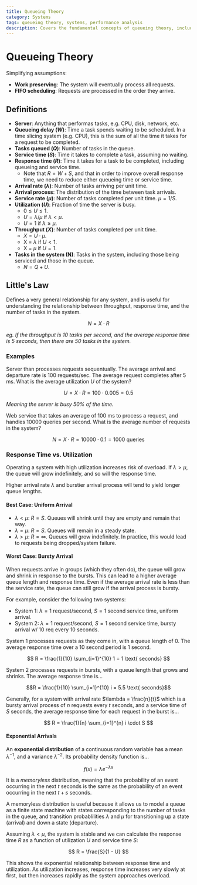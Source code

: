 ```yaml
---
title: Queueing Theory
category: Systems
tags: queueing theory, systems, performance analysis
description: Covers the fundamental concepts of queueing theory, including definitions, Little's Law, and analysis of response time versus utilization under different arrival patterns (uniform, bursty, exponential). Discusses how queueing theory can be applied to model and analyze the performance of systems with queuing components, such as computer networks, call centers, and manufacturing processes.
---
```


# Queueing Theory

Simplifying assumptions:

- **Work preserving**: The system will eventually process all requests.
- **FIFO scheduling**: Requests are processed in the order they arrive.

## Definitions

- **Server**: Anything that performas tasks, e.g. CPU, disk, network, etc.
- **Queueing delay ($W$)**: Time a task spends waiting to be scheduled. In a time slicing system (e.g. CPU), this is the sum of all the time it takes for a request to be completed.
- **Tasks queued ($Q$)**: Number of tasks in the queue.
- **Service time ($S$)**: Time it takes to complete a task, assuming no waiting.
- **Response time ($R$)**: Time it takes for a task to be completed, including queueing and service time.
    - Note that $R = W + S$, and that in order to improve overall response time, we need to reduce either queueing time or service time.
- **Arrival rate ($\lambda$)**: Number of tasks arriving per unit time.
- **Arrival process**: The distribution of the time between task arrivals.
- **Service rate ($\mu$)**: Number of tasks completed per unit time. $\mu = 1/S$.
- **Utilization ($U$)**: Fraction of time the server is busy.
    - $0 \leq U \leq 1$.
    - $U = \lambda / \mu$ if $\lambda < \mu$.
    - $U = 1$ if $\lambda \geq \mu$.
- **Throughput ($X$)**: Number of tasks completed per unit time.
    - $X = U \cdot \mu$.
    - X = $\lambda$ if $U < 1$.
    - X = $\mu$ if $U = 1$.
- **Tasks in the system (N)**: Tasks in the system, including those being serviced and those in the queue.
    - $N = Q + U$.

## Little's Law

Defines a very general relationship for any system, and is useful for understanding the relationship between throughput, response time, and the number of tasks in the system.

$$N = X \cdot R$$

*eg. If the throughput is 10 tasks per second, and the average response time is 5 seconds, then there are 50 tasks in the system.*

### Examples


Server than processes requests sequentually. The average arrival and departure rate is 100 requests/sec. The average request completes after 5 ms. What is the average utilization $U$ of the system?

$$U = X \cdot R = 100 \cdot 0.005 = 0.5$$

*Meaning the server is busy 50% of the time.*

Web service that takes an average of 100 ms to process a request, and handles 10000 queries per second. What is the average number of requests in the system?

$$N = X \cdot R = 10000 \cdot 0.1  = 1000 \text{ queries}$$

### Response Time vs. Utilization

Operating a system with high utilization increases risk of overload. If $\lambda > \mu$, the queue will grow indefinitely, and so will the response time.

Higher arrival rate $\lambda$ and burstier arrival process will tend to yield longer queue lengths.

#### Best Case: Uniform Arrival

- $\lambda < \mu$: $R = S$. Queues will shrink until they are empty and remain that way.
- $\lambda = \mu$: $R = S$. Queues will remain in a steady state.
- $\lambda > \mu$: $R = \infty$. Queues will grow indefinitely. In practice, this would lead to requests being dropped/system failure.

#### Worst Case: Bursty Arrival

When requests arrive in groups (which they often do), the queue will grow and shrink in response to the bursts. This can lead to a higher average queue length and response time. Even if the average arrival rate is less than the service rate, the queue can still grow if the arrival process is bursty.

For example, consider the following two systems:

- System 1: $\lambda = 1$ request/second, $S = 1$ second service time, uniform arrival.
- System 2: $\lambda = 1$ request/second, $S = 1$ second service time, bursty arrival w/ 10 req every 10 seconds.

System 1 processes requests as they come in, with a queue length of 0. The average response time over a 10 second period is 1 second.

$$
R = \frac{1}{10} \sum_{i=1}^{10} 1 = 1 \text{ seconds}
$$

System 2 processes requests in bursts, with a queue length that grows and shrinks. The average response time is...

$$R = \frac{1}{10} \sum_{i=1}^{10} i = 5.5 \text{ seconds}$$

Generally, for a system with arrival rate $\lambda = \frac{n}{t}$ which is a bursty arrival process of $n$ requests every $t$ seconds, and a service time of $S$ seconds, the average response time for each request in the burst is...

$$
R = \frac{1}{n} \sum_{i=1}^{n} i \cdot S
$$

#### Exponential Arrivals

An **exponential distribution** of a continuous random variable has a mean $\lambda^{-1}$, and a variance $\lambda^{-2}$. Its probability density function is...

$$
f(x) = \lambda e^{-\lambda x}
$$

It is a *memoryless* distribution, meaning that the probability of an event occurring in the next $t$ seconds is the same as the probability of an event occurring in the next $t + s$ seconds.

A memoryless distribution is useful because it allows us to model a queue as a finite state machine with states corresponding to the number of tasks in the queue, and transition probablilities $\lambda$ and $\mu$ for transitioning up a state (arrival) and down a state (departure).

Assuming $\lambda < \mu$, the system is stable and we can calculate the response time $R$ as a function of utilization $U$ and service time $S$:

$$
R = \frac{S}{1 - U}
$$

This shows the exponential relationship between response time and utilization. As utilization increases, response time increases very slowly at first, but then increases rapidly as the system approaches overload.